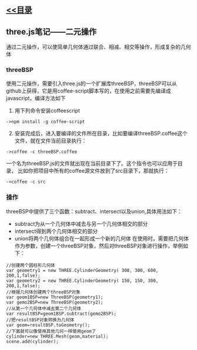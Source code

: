 ## [<<目录](https://github.com/snsart/blog/blob/master/README.md)

## three.js笔记——二元操作
通过二元操作，可以使简单几何体通过联合、相减、相交等操作，形成复杂的几何体

### threeBSP
使用二元操作，需要引入three.js的一个扩展库threeBSP，threeBSP可以从github上获得，它是用coffee-script脚本写的，在使用之前需要先编译成javascript，编译方法如下
1. 用下列命令安装coffeescript
```
->npm install -g coffee-script
```
2. 安装完成后，进入要编译的文件所在目录，比如要编译threeBSP.coffee这个文件，就在文件当前目录执行：
```
->coffee -c threeBSP.coffee
```
一个名为threeBSP.js的文件就出现在当前目录下了。这个指令也可以应用于目录， 比如你把项目中所有的coffee源文件放到了src目录下，那就执行：
```
->coffee -c src
```

### 操作
threeBSP中提供了三个函数：subtract、intersect以及union,具体用法如下：
* subtract为从一个几何体中减去与另一个几何体相交的部分
* intersect得到两个几何体相交的部分
* union将两个几何体组合在一起形成一个新的几何体
在使用时，需要把几何体作为参数，创建一个threeBSP对象，然后对threeBSP对象进行操作，举例如下：
```
//创建两个圆柱形几何体
var geometry1 = new THREE.CylinderGeometry( 300, 300, 600, 200,1,false);
var geometry2 = new THREE.CylinderGeometry( 150, 150, 300, 200,1,false);
//根据几何体创建两个threeBSP对象
var geom1BSP=new ThreeBSP(geometry1);
var gemo2BSP=new ThreeBSP(geometry2);
//从第一个几何体中减去第二个几何体
var resultBSP=geom1BSP.subtract(gemo2BSP);
//把resultBSP对象转换为几何体
var geom=resultBSP.toGeometry();
//下面就可以像使用其他几何一样使用geom了
cylinder=new THREE.Mesh(geom,material);
scene.add(cylinder);

```
